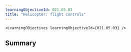 ```yaml
---
learningObjectiveId: 021.05.03
title: "Helicopter: flight controls"
---
```


```tsx eval
<LearningOBjectives learningObjectiveId={021.05.03} />
```

## Summary
